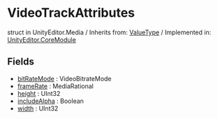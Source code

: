 # VideoTrackAttributes
struct in UnityEditor.Media
 / Inherits from: <a href="https://docs.unity3d.com/6000.2/Documentation/ScriptReference/ValueType.html">ValueType</a> / Implemented in: <a href="https://docs.unity3d.com/6000.2/Documentation/ScriptReference/UnityEditor.CoreModule.html">UnityEditor.CoreModule</a>

## Fields
- <a href="https://docs.unity3d.com/6000.2/Documentation/ScriptReference/VideoTrackAttributes-bitRateMode.html">bitRateMode</a> : VideoBitrateMode
- <a href="https://docs.unity3d.com/6000.2/Documentation/ScriptReference/VideoTrackAttributes-frameRate.html">frameRate</a> : MediaRational
- <a href="https://docs.unity3d.com/6000.2/Documentation/ScriptReference/VideoTrackAttributes-height.html">height</a> : UInt32
- <a href="https://docs.unity3d.com/6000.2/Documentation/ScriptReference/VideoTrackAttributes-includeAlpha.html">includeAlpha</a> : Boolean
- <a href="https://docs.unity3d.com/6000.2/Documentation/ScriptReference/VideoTrackAttributes-width.html">width</a> : UInt32
